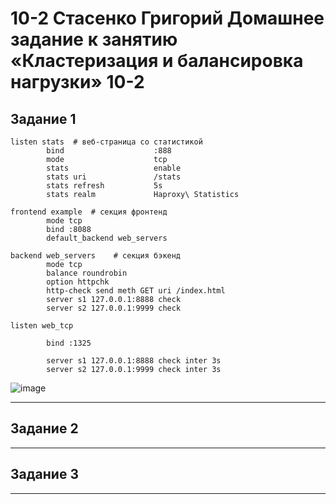 # 10-2 Стасенко Григорий Домашнее задание к занятию «Кластеризация и балансировка нагрузки» 10-2

## Задание 1

````
listen stats  # веб-страница со статистикой
        bind                    :888
        mode                    tcp
        stats                   enable
        stats uri               /stats
        stats refresh           5s
        stats realm             Haproxy\ Statistics

frontend example  # секция фронтенд
        mode tcp
        bind :8088
        default_backend web_servers

backend web_servers    # секция бэкенд
        mode tcp
        balance roundrobin
        option httpchk
        http-check send meth GET uri /index.html
        server s1 127.0.0.1:8888 check
        server s2 127.0.0.1:9999 check

listen web_tcp

        bind :1325

        server s1 127.0.0.1:8888 check inter 3s
        server s2 127.0.0.1:9999 check inter 3s
````

![image](https://github.com/Nightnek/availiability-10-2/assets/127677631/e642235e-5e8f-4e68-b919-6f090fc8def4)


---

## Задание 2

 

---

## Задание 3


---
